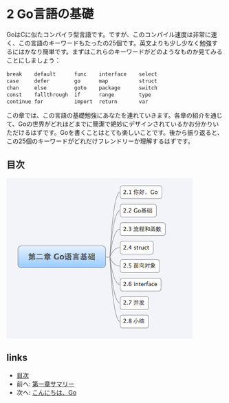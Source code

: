 # 2 Go言語の基礎

GoはCに似たコンパイラ型言語です。ですが、このコンパイル速度は非常に速く、この言語のキーワードもたったの25個です。英文よりも少し少なく勉強するにはかなり簡単です。まずはこれらのキーワードがどのようなものか見てみることにしましょう：

	break    default      func    interface    select
	case     defer        go      map          struct
	chan     else         goto    package      switch
	const    fallthrough  if      range        type
	continue for          import  return       var

この章では、この言語の基礎勉強にあなたを連れていきます。各章の紹介を通じて、Goの世界がどれほどまでに簡潔で絶妙にデザインされているかお分かりいただけるはずです。Goを書くことはとても楽しいことです。後から振り返ると、この25個のキーワードがどれだけフレンドリーか理解するはずです。

## 目次
![](images/navi2.png?raw=true)

## links
   * [目次](<preface.md>)
   * 前へ: [第一章サマリー](<01.5.md>)
   * 次へ: [こんにちは、Go](<02.1.md>)
